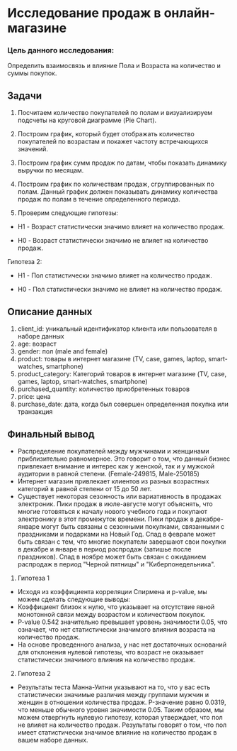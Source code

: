 # Исследование продаж в онлайн-магазине 
### Цель данного исследования: 
Определить взаимосвязь и влияние Пола и Возраста на количество и суммы покупок. 
## Задачи

1) Посчитаем количество покупателей по полам и визуализируем подсчеты на круговой диаграмме (Pie Chart).

2) Построим график, который будет отображать количество покупателей по возрастам и покажет частоту встречающихся значений.

3) Построим график сумм продаж по датам, чтобы показать динамику выручки по месяцам.

4) Построим график по количествам продаж, сгруппированных по полам. Данный график должен показывать динамику количества продаж по полам в течение определенного периода.

5) Проверим следующие гипотезы:

- H1 - Возраст статистически значимо влияет на количество продаж.

- H0 - Возраст статистически значимо не влияет на количество продаж.

Гипотеза 2:

- H1 - Пол статистически значимо влияет на количество продаж.

- H0 - Пол статистически значимо не влияет на количество продаж.

 ## Описание данных
1. client_id: уникальный идентификатор клиента или пользователя в наборе данных
2. age: возраст            
3. gender: пол (male and female)             
4. product: товары в интернет магазине (TV, case, games, laptop, smart-watches, smartphone)
5. product_category: Категорий товаров в интернет магазине  (TV, case, games, laptop, smart-watches, smartphone)
6. purchased_quantity: количество приобретенных товаров
7. pricе: цена
8. purchase_date:  дата, когда был совершен определенная покупка или транзакция
## Финальный вывод
- Распределение покупателей между мужчинами и женщинами приблизительно равномерное. Это говорит о том, что данный бизнес привлекает внимание и интерес как у женской, так и у мужской аудитории в равной степени. (Female-249815, Male-250185)
- Интернет магазин привлекает клиентов из разных возрастных категорий в равной степени от 15 до 50 лет.
- Существует некоторая сезонность или вариативность в продажах электроник. Пики продаж в июле-августе могут объяснять, что многие готовяться к началу нового учебного года и покупают электронику в этот промежуток времени. Пики продаж в декабре-январе могут быть связаны с сезонными покупками, связанными с праздниками и подарками на Новый Год. Спад в феврале может быть связан с тем, что многие покупатели завершают свои покупки в декабре и январе в период распродаж (затишье после праздников). Спад в ноябре может быть связан с ожиданием распродаж в период "Черной пятницы" и "Киберпонедельника".
1. Гипотеза 1
- Исходя из коэффициента корреляции Спирмена и p-value, мы можем сделать следующие выводы: 
- Коэффициент близок к нулю, что указывает на отсутствие явной монотонной связи между возрастом и количеством покупок.
- P-value 0.542 значительно превышает уровень значимости 0.05, что означает, что нет статистически значимого влияния возраста на количество продаж.
- На основе проведенного анализа, у нас нет достаточных оснований для отклонения нулевой гипотезы, что возраст не оказывает статистически значимого влияния на количество продаж.

2. Гипотеза 2
- Результаты теста Манна-Уитни указывают на то, что у вас есть статистически значимые различия между группами мужчин и женщин в отношении количества продаж. P-значение равно 0.0319, что меньше обычного уровня значимости 0.05. Таким образом, мы можем отвергнуть нулевую гипотезу, которая утверждает, что пол не влияет на количество продаж. Результаты говорят о том, что пол имеет статистически значимое влияние на количество продаж в вашем наборе данных.
